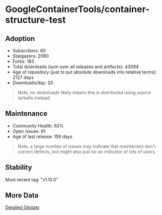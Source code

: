 # GoogleContainerTools/container-structure-test

## Adoption

- Subscribers: 60
- Stargazers: 2090
- Forks: 183
- Total downloads (sum over all releases and artifacts): 43094
- Age of repository (just to put absolute downloads into relative terms): 2127 days
- Downloads/day: 20

> Note, no downloads likely means this is distributed using source tarballs instead.

## Maintenance

- Community Health: 50%
- Open issues: 61
- Age of last release: 159 days

> Note, a large number of issues may indicate that maintainers don't correct defects, but might also
> just be an indicator of lots of users.

## Stability

Most recent tag: "v1.15.0"

## More Data

[Detailed Gitstats](/bazel-catalog/gitstats/GoogleContainerTools/container-structure-test)

